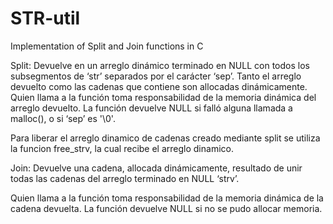 # STR-util
Implementation of Split and Join functions  in C

Split:
Devuelve en un arreglo dinámico terminado en NULL con todos los subsegmentos
de ‘str’ separados por el carácter ‘sep’. Tanto el arreglo devuelto como las
cadenas que contiene son allocadas dinámicamente.
Quien llama a la función toma responsabilidad de la memoria dinámica del
arreglo devuelto. La función devuelve NULL si falló alguna llamada a
malloc(), o si ‘sep’ es '\0'.

Para liberar el arreglo dinamico de cadenas creado mediante split se utiliza la funcion free_strv, la cual recibe el arreglo dinamico.


Join:
Devuelve una cadena, allocada dinámicamente, resultado de unir todas las
cadenas del arreglo terminado en NULL ‘strv’.

Quien llama a la función toma responsabilidad de la memoria dinámica de la
cadena devuelta. La función devuelve NULL si no se pudo allocar memoria.
